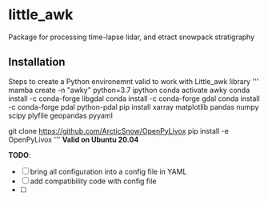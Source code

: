 # little_awk
Package for processing time-lapse lidar, and etract snowpack stratigraphy

## Installation
Steps to create a Python environemnt valid to work with Little_awk library
'''
mamba create -n "awky" python=3.7 ipython
conda activate awky
conda install -c conda-forge libgdal
conda install -c conda-forge gdal
conda install -c conda-forge pdal python-pdal
pip install xarray matplotlib pandas numpy scipy plyfile geopandas pyyaml

git clone https://github.com/ArcticSnow/OpenPyLivox
pip install -e OpenPyLivox
'''
**Valid on Ubuntu 20.04**


**TODO**:
- [ ] bring all configuration into a config file in YAML
- [ ] add compatibility code with config file
- [ ] 